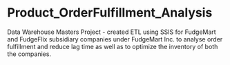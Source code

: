 # Product_OrderFulfillment_Analysis
Data Warehouse Masters Project - created ETL using SSIS for FudgeMart and FudgeFlix subsidiary companies under FudgeMart Inc. to analyse order fulfillment and reduce lag time as well as to optimize the inventory of both the companies.
